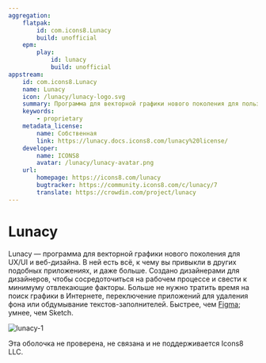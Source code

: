 ```yaml
---
aggregation:
    flatpak:
        id: com.icons8.Lunacy
        build: unofficial
    epm:
        play:
            id: lunacy
            build: unofficial
appstream:
    id: com.icons8.Lunacy
    name: Lunacy
    icon: /lunacy/lunacy-logo.svg
    summary: Программа для векторной графики нового поколения для пользовательского интерфейса, UX и веб-дизайна.
    keywords:
        - proprietary
    metadata_license:
        name: Собственная
        link: https://lunacy.docs.icons8.com/lunacy%20license/
    developer:
        name: ICONS8
        avatar: /lunacy/lunacy-avatar.png
    url:
        homepage: https://icons8.com/lunacy
        bugtracker: https://community.icons8.com/c/lunacy/7
        translate: https://crowdin.com/project/lunacy
---
```


# Lunacy

Lunacy — программа для векторной графики нового поколения для UX/UI и веб-дизайна. В ней есть всё, к чему вы привыкли в других подобных приложениях, и даже больше. Создано дизайнерами для дизайнеров, чтобы сосредоточиться на рабочем процессе и свести к минимуму отвлекающие факторы. Больше не нужно тратить время на поиск графики в Интернете, переключение приложений для удаления фона или обдумывание текстов-заполнителей. Быстрее, чем [Figma](/figma); умнее, чем Sketch.

![lunacy-1](/lunacy/lunacy-1.jpg)

Эта оболочка не проверена, не связана и не поддерживается Icons8 LLC.

<!--@include: @apps/_parts/install/content-flatpak.md-->
<!--@include: @apps/_parts/install/content-epm-play.md-->
